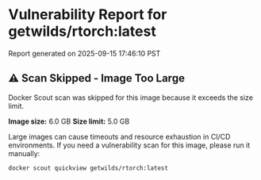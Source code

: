 # Vulnerability Report for getwilds/rtorch:latest

Report generated on 2025-09-15 17:46:10 PST

## ⚠️ Scan Skipped - Image Too Large

Docker Scout scan was skipped for this image because it exceeds the size limit.

**Image size:** 6.0 GB
**Size limit:** 5.0 GB

Large images can cause timeouts and resource exhaustion in CI/CD environments. If you need a vulnerability scan for this image, please run it manually:

```bash
docker scout quickview getwilds/rtorch:latest
```
